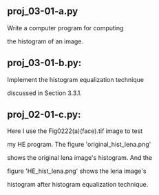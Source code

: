 proj_03-01-a.py
---------------
Write a computer program for computing 

the histogram of an image.


proj_03-01-b.py:
---------------
Implement the histogram equalization technique 

discussed in Section 3.3.1.


proj_02-01-c.py:
---------------
Here I use the Fig0222(a)(face).tif image to test 

my HE program. The figure 'original_hist_lena.png'

shows the original lena image's histogram. And the

figure 'HE_hist_lena.png' shows the lena image's 

histogram after histogram equalization technique.




